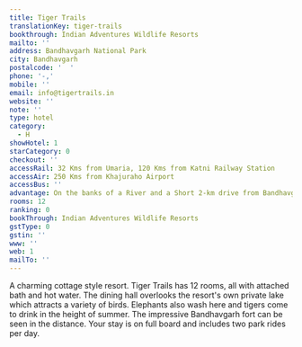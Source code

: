 ```yaml
---
title: Tiger Trails
translationKey: tiger-trails
bookthrough: Indian Adventures Wildlife Resorts
mailto: ''
address: Bandhavgarh National Park
city: Bandhavgarh
postalcode: '  '
phone: '-,'
mobile: ''
email: info@tigertrails.in
website: ''
note: ''
type: hotel
category:
  - H
showHotel: 1
starCategory: 0
checkout: ''
accessRail: 32 Kms from Umaria, 120 Kms from Katni Railway Station
accessAir: 250 Kms from Khajuraho Airport
accessBus: ''
advantage: On the banks of a River and a Short 2-km drive from Bandhavgarh National Park
rooms: 12
ranking: 0
bookThrough: Indian Adventures Wildlife Resorts
gstType: 0
gstin: ''
www: ''
web: 1
mailTo: ''
---
```







A charming cottage style resort. Tiger Trails has 12 rooms, all with attached bath and hot water. The dining hall overlooks the resort's own private lake which attracts a variety of birds. Elephants also wash here and tigers come to drink in the height of summer. The impressive Bandhavgarh fort can be seen in the distance. Your stay is on full board and includes two park rides per day.